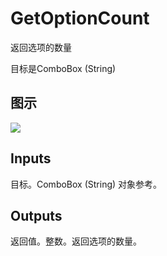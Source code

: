 # GetOptionCount

返回选项的数量

目标是ComboBox (String)

## 图示

![]($-20221218-18200421.png)

## Inputs

目标。ComboBox (String) 对象参考。 

## Outputs

返回值。整数。返回选项的数量。
